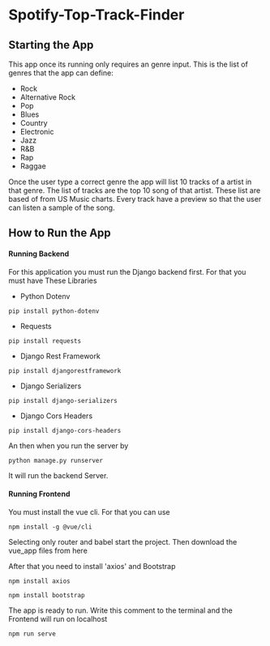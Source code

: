 # Spotify-Top-Track-Finder

## Starting the App

This app once its running only requires an genre input. This is the list of genres that the app can define:
* Rock
* Alternative Rock
* Pop
* Blues
* Country
* Electronic
* Jazz
* R&B
* Rap
* Raggae

Once the user type a correct genre the app will list 10 tracks of a artist in that genre.
The list of tracks are the top 10 song of that artist. These list are based of from US 
Music charts. Every track have a preview so that the user can listen a sample of the song.

## How to Run the App

#### Running Backend
For this application you must run the Django backend first. For that you must have These Libraries

* Python Dotenv
```
pip install python-dotenv
```
* Requests
```
pip install requests
```
* Django Rest Framework
```
pip install djangorestframework
```
* Django Serializers
```
pip install django-serializers
```
* Django Cors Headers
```
pip install django-cors-headers
```

An then when you run the server by

```
python manage.py runserver
```

It will run the backend Server.

#### Running Frontend

You must install the vue cli. For that you can use

```
npm install -g @vue/cli
```

Selecting only router and babel start the project. Then download the vue_app files from here

After that you need to install 'axios' and Bootstrap

```
npm install axios
```
```
npm install bootstrap
```
The app is ready to run. Write this comment to the terminal and the Frontend will run on localhost

```
npm run serve
```

